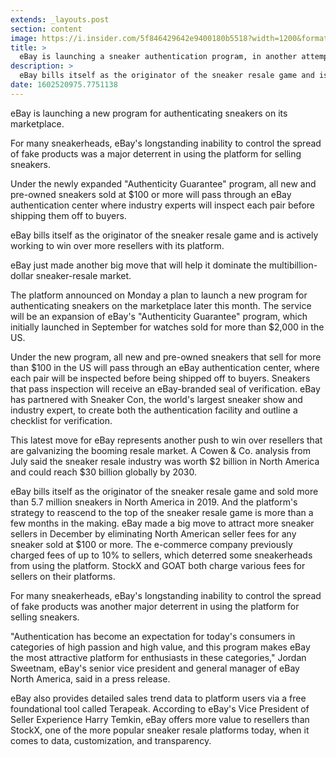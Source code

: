 ```yaml
--- 
extends: _layouts.post 
section: content 
image: https://i.insider.com/5f846429642e9400180b5518?width=1200&format=jpeg 
title: > 
  eBay is launching a sneaker authentication program, in another attempt to win over resellers from StockX and dominate the multibillion-dollar sneaker resale industry 
description: > 
  eBay bills itself as the originator of the sneaker resale game and is actively working to win over more resellers with its platform.eBay has partnered with Sneaker Con, the world's largest sneaker show and industry expert, to create both the authentication facility and outline a checklist for verification.This latest move for eBay represents another push to win over resellers that are galvanizing the booming resale market.And the platform's strategy to reascend to the top of the sneaker resale game is more than a few months in the making.eBay made a big move to attract more sneaker sellers in December by eliminating North American seller fees for any sneaker sold at $100 or more. 
date: 1602520975.7751138 
--- 
```

eBay is launching a new program for authenticating sneakers on its marketplace.

For many sneakerheads, eBay's longstanding inability to control the spread of fake products was a major deterrent in using the platform for selling sneakers.

Under the newly expanded "Authenticity Guarantee" program, all new and pre-owned sneakers sold at $100 or more will pass through an eBay authentication center where industry experts will inspect each pair before shipping them off to buyers.

eBay bills itself as the originator of the sneaker resale game and is actively working to win over more resellers with its platform.

eBay just made another big move that will help it dominate the multibillion-dollar sneaker-resale market.

The platform announced on Monday a plan to launch a new program for authenticating sneakers on the marketplace later this month. The service will be an expansion of eBay's "Authenticity Guarantee" program, which initially launched in September for watches sold for more than $2,000 in the US.

Under the new program, all new and pre-owned sneakers that sell for more than $100 in the US will pass through an eBay authentication center, where each pair will be inspected before being shipped off to buyers. Sneakers that pass inspection will receive an eBay-branded seal of verification. eBay has partnered with Sneaker Con, the world's largest sneaker show and industry expert, to create both the authentication facility and outline a checklist for verification.

This latest move for eBay represents another push to win over resellers that are galvanizing the booming resale market. A Cowen & Co. analysis from July said the sneaker resale industry was worth $2 billion in North America and could reach $30 billion globally by 2030.

eBay bills itself as the originator of the sneaker resale game and sold more than 5.7 million sneakers in North America in 2019. And the platform's strategy to reascend to the top of the sneaker resale game is more than a few months in the making. eBay made a big move to attract more sneaker sellers in December by eliminating North American seller fees for any sneaker sold at $100 or more. The e-commerce company previously charged fees of up to 10% to sellers, which deterred some sneakerheads from using the platform. StockX and GOAT both charge various fees for sellers on their platforms.

For many sneakerheads, eBay's longstanding inability to control the spread of fake products was another major deterrent in using the platform for selling sneakers.

"Authentication has become an expectation for today's consumers in categories of high passion and high value, and this program makes eBay the most attractive platform for enthusiasts in these categories," Jordan Sweetnam, eBay's senior vice president and general manager of eBay North America, said in a press release.

eBay also provides detailed sales trend data to platform users via a free foundational tool called Terapeak. According to eBay's Vice President of Seller Experience Harry Temkin, eBay offers more value to resellers than StockX, one of the more popular sneaker resale platforms today, when it comes to data, customization, and transparency.